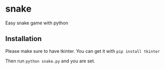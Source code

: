 # snake
Easy snake game with python

## Installation
Please make sure to have tkinter. You can get it with `pip install tkinter`

Then run `python snake.py` and you are set.
